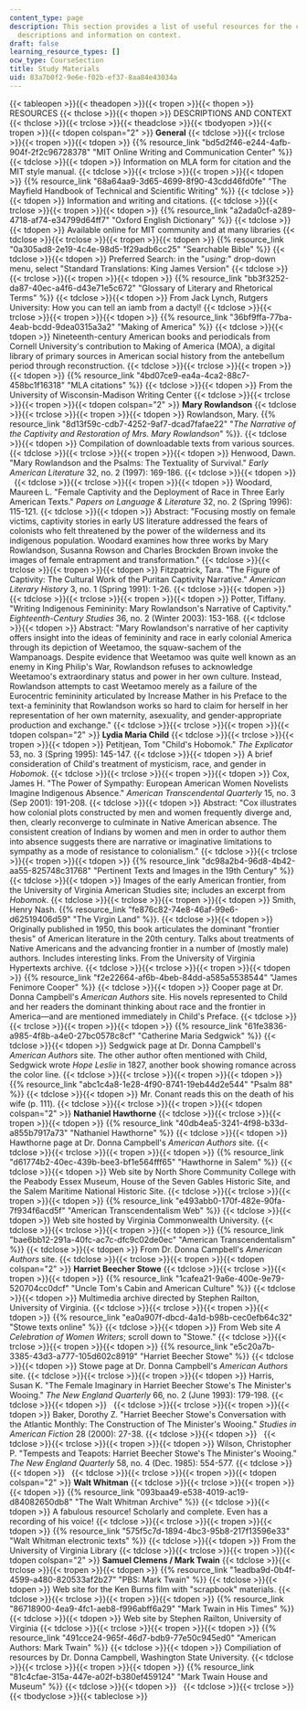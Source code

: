 ```yaml
---
content_type: page
description: This section provides a list of useful resources for the course along
  descriptions and information on context.
draft: false
learning_resource_types: []
ocw_type: CourseSection
title: Study Materials
uid: 83a7b0f2-9e6e-f02b-ef37-8aa84e43034a
---
```

{{< tableopen >}}{{< theadopen >}}{{< tropen >}}{{< thopen >}}
RESOURCES
{{< thclose >}}{{< thopen >}}
DESCRIPTIONS AND CONTEXT
{{< thclose >}}{{< trclose >}}{{< theadclose >}}{{< tbodyopen >}}{{< tropen >}}{{< tdopen colspan="2" >}}
**General**
{{< tdclose >}}{{< trclose >}}{{< tropen >}}{{< tdopen >}}
{{% resource_link "bd5d2f46-e244-4afb-904f-2f2c96728378" "MIT Online Writing and Communication Center" %}}
{{< tdclose >}}{{< tdopen >}}
Information on MLA form for citation and the MIT style manual.
{{< tdclose >}}{{< trclose >}}{{< tropen >}}{{< tdopen >}}
{{% resource_link "68a64aa9-3d65-4699-8f90-43cdd46fd0fe" "The Mayfield Handbook of Technical and Scientific Writing" %}}
{{< tdclose >}}{{< tdopen >}}
Information and writing and citations.
{{< tdclose >}}{{< trclose >}}{{< tropen >}}{{< tdopen >}}
{{% resource_link "a2ada0cf-a289-4718-af74-e34799d64ff7" "Oxford English Dictionary" %}}
{{< tdclose >}}{{< tdopen >}}
Available online for MIT community and at many libraries
{{< tdclose >}}{{< trclose >}}{{< tropen >}}{{< tdopen >}}
{{% resource_link "0a305ad8-2e19-4c4e-98d5-1f29adb6cc25" "Searchable Bible" %}}
{{< tdclose >}}{{< tdopen >}}
Preferred Search: in the "*using:*" drop-down menu, select "Standard Translations: King James Version"
{{< tdclose >}}{{< trclose >}}{{< tropen >}}{{< tdopen >}}
{{% resource_link "bb3f3252-da87-40ec-a4f6-d43e71e5c672" "Glossary of Literary and Rhetorical Terms" %}}
{{< tdclose >}}{{< tdopen >}}
From Jack Lynch, Rutgers University: How you can tell an iamb from a dactyl!
{{< tdclose >}}{{< trclose >}}{{< tropen >}}{{< tdopen >}}
{{% resource_link "36bf9ffa-77ba-4eab-bcdd-9dea0315a3a2" "Making of America" %}}
{{< tdclose >}}{{< tdopen >}}
Nineteenth-century American books and periodicals from Cornell University's contribution to Making of America (MOA), a digital library of primary sources in American social history from the antebellum period through reconstruction.
{{< tdclose >}}{{< trclose >}}{{< tropen >}}{{< tdopen >}}
{{% resource_link "4bd07ce9-ea4a-4ca2-88c7-458bc1f16318" "MLA citations" %}}
{{< tdclose >}}{{< tdopen >}}
From the University of Wisconsin-Madison Writing Center
{{< tdclose >}}{{< trclose >}}{{< tropen >}}{{< tdopen colspan="2" >}}
**Mary Rowlandson**
{{< tdclose >}}{{< trclose >}}{{< tropen >}}{{< tdopen >}}
Rowlandson, Mary. {{% resource_link "8d13f59c-cdb7-4252-9af7-dcad7fafae22" "*The Narrative of the Captivity and Restoration of Mrs. Mary Rowlandson*" %}}.
{{< tdclose >}}{{< tdopen >}}
Compilation of downloadable texts from various sources.
{{< tdclose >}}{{< trclose >}}{{< tropen >}}{{< tdopen >}}
Henwood, Dawn. "Mary Rowlandson and the Psalms: The Textuality of Survival." *Early American Literature* 32, no. 2 (1997): 169-186.
{{< tdclose >}}{{< tdopen >}}
 
{{< tdclose >}}{{< trclose >}}{{< tropen >}}{{< tdopen >}}
Woodard, Maureen L. "Female Captivity and the Deployment of Race in Three Early American Texts." *Papers on Language & Literature* 32, no. 2 (Spring 1996): 115-121.
{{< tdclose >}}{{< tdopen >}}
Abstract: "Focusing mostly on female victims, captivity stories in early US literature addressed the fears of colonists who felt threatened by the power of the wilderness and its indigenous population. Woodard examines how three works by Mary Rowlandson, Susanna Rowson and Charles Brockden Brown invoke the images of female entrapment and transformation."
{{< tdclose >}}{{< trclose >}}{{< tropen >}}{{< tdopen >}}
Fitzpatrick, Tara. "The Figure of Captivity: The Cultural Work of the Puritan Captivity Narrative." *American Literary History* 3, no. 1 (Spring 1991): 1-26.
{{< tdclose >}}{{< tdopen >}}
 
{{< tdclose >}}{{< trclose >}}{{< tropen >}}{{< tdopen >}}
Potter, Tiffany. "Writing Indigenous Femininity: Mary Rowlandson's Narrative of Captivity." *Eighteenth-Century Studies* 36, no. 2 (Winter 2003): 153-168.
{{< tdclose >}}{{< tdopen >}}
Abstract: "Mary Rowlandson's narrative of her captivity offers insight into the ideas of femininity and race in early colonial America through its depiction of Weetamoo, the squaw-sachem of the Wampanoags. Despite evidence that Weetamoo was quite well known as an enemy in King Philip's War, Rowlandson refuses to acknowledge Weetamoo's extraordinary status and power in her own culture. Instead, Rowlandson attempts to cast Weetamoo merely as a failure of the Eurocentric femininity articulated by Increase Mather in his Preface to the text-a femininity that Rowlandson works so hard to claim for herself in her representation of her own maternity, asexuality, and gender-appropriate production and exchange."
{{< tdclose >}}{{< trclose >}}{{< tropen >}}{{< tdopen colspan="2" >}}
**Lydia Maria Child**
{{< tdclose >}}{{< trclose >}}{{< tropen >}}{{< tdopen >}}
Petitjean, Tom "Child's Hobomok." *The Explicator* 53, no. 3 (Spring 1995): 145-147.
{{< tdclose >}}{{< tdopen >}}
A brief consideration of Child's treatment of mysticism, race, and gender in *Hobomok*.
{{< tdclose >}}{{< trclose >}}{{< tropen >}}{{< tdopen >}}
Cox, James H. "The Power of Sympathy: European American Women Novelists Imagine Indigenous Absence." *American Transcendental Quarterly* 15, no. 3 (Sep 2001): 191-208.
{{< tdclose >}}{{< tdopen >}}
Abstract: "Cox illustrates how colonial plots constructed by men and women frequently diverge and, then, clearly reconverge to culminate in Native American absence. The consistent creation of Indians by women and men in order to author them into absence suggests there are narrative or imaginative limitations to sympathy as a mode of resistance to colonialism."
{{< tdclose >}}{{< trclose >}}{{< tropen >}}{{< tdopen >}}
{{% resource_link "dc98a2b4-96d8-4b42-aa55-825748c31768" "Pertinent Texts and Images in the 19th Century" %}}
{{< tdclose >}}{{< tdopen >}}
Images of the early American frontier, from the University of Virginia American Studies site; includes an excerpt from *Hobomok*.
{{< tdclose >}}{{< trclose >}}{{< tropen >}}{{< tdopen >}}
Smith, Henry Nash. {{% resource_link "fe876c82-74e8-46af-99e6-d62519406d59" "The Virgin Land" %}}.
{{< tdclose >}}{{< tdopen >}}
Originally published in 1950, this book articulates the dominant "frontier thesis" of American literature in the 20th century. Talks about treatments of Native Americans and the advancing frontier in a number of (mostly male) authors. Includes interesting links. From the University of Virginia Hypertexts archive.
{{< tdclose >}}{{< trclose >}}{{< tropen >}}{{< tdopen >}}
{{% resource_link "f2e22664-af6b-4beb-84dd-a585a5538544" "James Fenimore Cooper" %}}
{{< tdclose >}}{{< tdopen >}}
Cooper page at Dr. Donna Campbell's *American Authors* site. His novels represented to Child and her readers the dominant thinking about race and the frontier in America—and are mentioned immediately in Child's Preface.
{{< tdclose >}}{{< trclose >}}{{< tropen >}}{{< tdopen >}}
{{% resource_link "61fe3836-a985-4f8b-a4e0-27bc0578c8cf" "Catherine Maria Sedgwick" %}}
{{< tdclose >}}{{< tdopen >}}
Sedgwick page at Dr. Donna Campbell's *American Authors* site. The other author often mentioned with Child, Sedgwick wrote *Hope Leslie* in 1827, another book showing romance across the color line.
{{< tdclose >}}{{< trclose >}}{{< tropen >}}{{< tdopen >}}
{{% resource_link "abc1c4a8-1e28-4f90-8741-19eb44d2e544" "Psalm 88" %}}
{{< tdclose >}}{{< tdopen >}}
Mr. Conant reads this on the death of his wife (p. 111).
{{< tdclose >}}{{< trclose >}}{{< tropen >}}{{< tdopen colspan="2" >}}
**Nathaniel Hawthorne**
{{< tdclose >}}{{< trclose >}}{{< tropen >}}{{< tdopen >}}
{{% resource_link "40db4ea5-3241-4f98-b33d-a855b7917a73" "Nathaniel Hawthorne" %}}
{{< tdclose >}}{{< tdopen >}}
Hawthorne page at Dr. Donna Campbell's *American Authors* site.
{{< tdclose >}}{{< trclose >}}{{< tropen >}}{{< tdopen >}}
{{% resource_link "d61774b2-40ec-439b-bee3-bf1e564fff65" "Hawthorne in Salem" %}}
{{< tdclose >}}{{< tdopen >}}
Web site by North Shore Community College with the Peabody Essex Museum, House of the Seven Gables Historic Site, and the Salem Maritime National Historic Site.
{{< tdclose >}}{{< trclose >}}{{< tropen >}}{{< tdopen >}}
{{% resource_link "e493abb0-170f-482e-90fa-7f934f6acd5f" "American Transcendentalism Web" %}}
{{< tdclose >}}{{< tdopen >}}
Web site hosted by Virginia Commonwealth University.
{{< tdclose >}}{{< trclose >}}{{< tropen >}}{{< tdopen >}}
{{% resource_link "bae6bb12-291a-40fc-ac7c-dfc9c02de0ec" "American Transcendentalism" %}}
{{< tdclose >}}{{< tdopen >}}
From Dr. Donna Campbell's *American Authors* site.
{{< tdclose >}}{{< trclose >}}{{< tropen >}}{{< tdopen colspan="2" >}}
**Harriet Beecher Stowe**
{{< tdclose >}}{{< trclose >}}{{< tropen >}}{{< tdopen >}}
{{% resource_link "1cafea21-9a6e-400e-9e79-520704cc0dcf" "Uncle Tom's Cabin and American Culture" %}}
{{< tdclose >}}{{< tdopen >}}
Multimedia archive directed by Stephen Railton, University of Virginia.
{{< tdclose >}}{{< trclose >}}{{< tropen >}}{{< tdopen >}}
{{% resource_link "ea0a907f-dbcd-4a1d-b98b-cec0efb64c32" "Stowe texts online" %}}
{{< tdclose >}}{{< tdopen >}}
From Web site *A Celebration of Women Writers*; scroll down to "Stowe."
{{< tdclose >}}{{< trclose >}}{{< tropen >}}{{< tdopen >}}
{{% resource_link "e5c20a7b-3385-43d3-a777-105d602c8919" "Harriet Beecher Stowe" %}}
{{< tdclose >}}{{< tdopen >}}
Stowe page at Dr. Donna Campbell's *American Authors* site.
{{< tdclose >}}{{< trclose >}}{{< tropen >}}{{< tdopen >}}
Harris, Susan K. "The Female Imaginary in Harriet Beecher Stowe's The Minister's Wooing." *The New England Quarterly* 66, no. 2 (June 1993): 179-198.
{{< tdclose >}}{{< tdopen >}}
 
{{< tdclose >}}{{< trclose >}}{{< tropen >}}{{< tdopen >}}
Baker, Dorothy Z. "Harriet Beecher Stowe's Conversation with the Atlantic Monthly: The Construction of The Minister's Wooing." *Studies in American Fiction* 28 (2000): 27-38.
{{< tdclose >}}{{< tdopen >}}
 
{{< tdclose >}}{{< trclose >}}{{< tropen >}}{{< tdopen >}}
Wilson, Christopher P. "Tempests and Teapots: Harriet Beecher Stowe's The Minister's Wooing." *The New England Quarterly* 58, no. 4 (Dec. 1985): 554-577.
{{< tdclose >}}{{< tdopen >}}
 
{{< tdclose >}}{{< trclose >}}{{< tropen >}}{{< tdopen colspan="2" >}}
**Walt Whitman**
{{< tdclose >}}{{< trclose >}}{{< tropen >}}{{< tdopen >}}
{{% resource_link "093baa49-e538-4019-ac19-d84082650db8" "The Walt Whitman Archive" %}}
{{< tdclose >}}{{< tdopen >}}
A fabulous resource! Scholarly and complete. Even has a recording of his voice!
{{< tdclose >}}{{< trclose >}}{{< tropen >}}{{< tdopen >}}
{{% resource_link "575f5c7d-1894-4bc3-95b8-217f13596e33" "Walt Whitman electronic texts" %}}
{{< tdclose >}}{{< tdopen >}}
From the University of Virginia Library
{{< tdclose >}}{{< trclose >}}{{< tropen >}}{{< tdopen colspan="2" >}}
**Samuel Clemens / Mark Twain**
{{< tdclose >}}{{< trclose >}}{{< tropen >}}{{< tdopen >}}
{{% resource_link "1eadba9d-0b4f-4599-a480-820533af2b27" "PBS: Mark Twain" %}}
{{< tdclose >}}{{< tdopen >}}
Web site for the Ken Burns film with "scrapbook" materials.
{{< tdclose >}}{{< trclose >}}{{< tropen >}}{{< tdopen >}}
{{% resource_link "86718900-4ea9-4fc1-aeb8-f996abff6a29" "Mark Twain in His Times" %}}
{{< tdclose >}}{{< tdopen >}}
Web site by Stephen Railton, University of Virginia
{{< tdclose >}}{{< trclose >}}{{< tropen >}}{{< tdopen >}}
{{% resource_link "491cce24-965f-46d7-bdb9-77e50c945ed0" "American Authors: Mark Twain" %}}
{{< tdclose >}}{{< tdopen >}}
Compiliation of resources by Dr. Donna Campbell, Washington State University.
{{< tdclose >}}{{< trclose >}}{{< tropen >}}{{< tdopen >}}
{{% resource_link "81c4cfae-315a-447e-a02f-b380ef459124" "Mark Twain House and Museum" %}}
{{< tdclose >}}{{< tdopen >}}
 
{{< tdclose >}}{{< trclose >}}{{< tbodyclose >}}{{< tableclose >}}